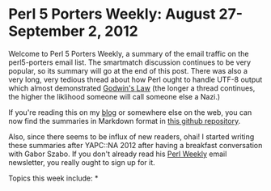 Perl 5 Porters Weekly: August 27-September 2, 2012
==================================================

Welcome to Perl 5 Porters Weekly, a summary of the email traffic on the perl5-porters email list.
The smartmatch discussion continues to be very popular, so its summary will go at the end
of this post. There was also a very long, very tedious thread about how Perl ought to handle 
UTF-8 output which almost demonstrated [Godwin's Law](http://en.wikipedia.org/wiki/Godwin's_law) 
(the longer a thread continues, the higher the liklihood someone will call someone else a Nazi.)

If you're reading this on my [blog](http://byte-me.org) or somewhere else on the web, you
can now find the summaries in Markdown format in 
[this github repository](https://github.com/mrallen1/P5P-Weekly).

Also, since there seems to be influx of new readers, ohai! I started writing these summaries
after YAPC::NA 2012 after having a breakfast conversation with Gabor Szabo. If you don't already
read his [Perl Weekly](http://www.perlweekly.com) email newsletter, you really ought to sign 
up for it.

Topics this week include:
* 

